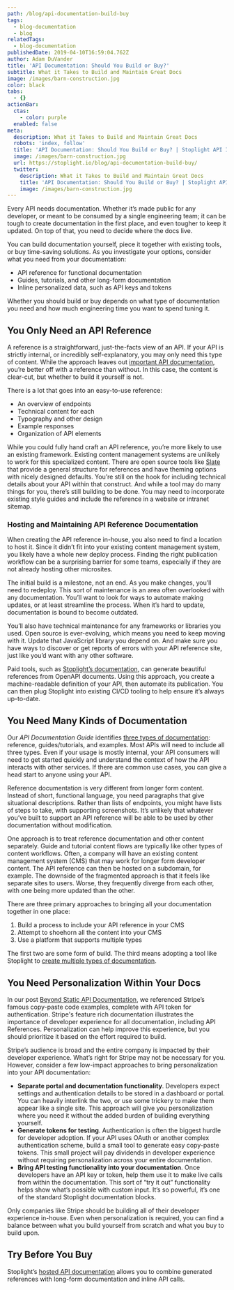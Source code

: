 ```yaml
---
path: /blog/api-documentation-build-buy
tags:
  - blog-documentation
  - blog
relatedTags:
  - blog-documentation
publishedDate: 2019-04-10T16:59:04.762Z
author: Adam DuVander
title: 'API Documentation: Should You Build or Buy?'
subtitle: What it Takes to Build and Maintain Great Docs
image: /images/barn-construction.jpg
color: black
tabs:
  - {}
actionBar:
  ctas:
    - color: purple
  enabled: false
meta:
  description: What it Takes to Build and Maintain Great Docs
  robots: 'index, follow'
  title: 'API Documentation: Should You Build or Buy? | Stoplight API Intersection'
  image: /images/barn-construction.jpg
  url: https://stoplight.io/blog/api-documentation-build-buy/
  twitter:
    description: What it Takes to Build and Maintain Great Docs
    title: 'API Documentation: Should You Build or Buy? | Stoplight API Intersection'
    image: /images/barn-construction.jpg
---
```


Every API needs documentation. Whether it’s made public for any developer, or meant to be consumed by a single engineering team; it can be tough to create documentation in the first place, and even tougher to keep it updated. On top of that, you need to decide where the docs live.

You can build documentation yourself, piece it together with existing tools, or buy time-saving solutions. As you investigate your options, consider what you need from your documentation:

- API reference for functional documentation
- Guides, tutorials, and other long-form documentation
- Inline personalized data, such as API keys and tokens

Whether you should build or buy depends on what type of documentation you need and how much engineering time you want to spend tuning it.

## You Only Need an API Reference

A reference is a straightforward, just-the-facts view of an API. If your API is strictly internal, or incredibly self-explanatory, you may only need this type of content. While the approach leaves out [important API documentation](https://stoplight.io/blog/missing-api-documentation/), you’re better off with a reference than without. In this case, the content is clear-cut, but whether to build it yourself is not.

There is a lot that goes into an easy-to-use reference:

- An overview of endpoints
- Technical content for each
- Typography and other design
- Example responses
- Organization of API elements

While you could fully hand craft an API reference, you’re more likely to use an existing framework. Existing content management systems are unlikely to work for this specialized content. There are open source tools like [Slate](https://github.com/lord/slate) that provide a general structure for references and have theming options with nicely designed defaults. You’re still on the hook for including technical details about your API within that construct. And while a tool may do many things for you, there’s still building to be done. You may need to incorporate existing style guides and include the reference in a website or intranet sitemap.

### Hosting and Maintaining API Reference Documentation

When creating the API reference in-house, you also need to find a location to host it. Since it didn’t fit into your existing content management system, you likely have a whole new deploy process. Finding the right publication workflow can be a surprising barrier for some teams, especially if they are not already hosting other microsites.

The initial build is a milestone, not an end. As you make changes, you’ll need to redeploy. This sort of maintenance is an area often overlooked with any documentation. You’ll want to look for ways to automate making updates, or at least streamline the process. When it’s hard to update, documentation is bound to become outdated.

You’ll also have technical maintenance for any frameworks or libraries you used. Open source is ever-evolving, which means you need to keep moving with it. Update that JavaScript library you depend on. And make sure you have ways to discover or get reports of errors with your API reference site, just like you’d want with any other software.

Paid tools, such as [Stoplight’s documentation](https://stoplight.io/documentation/), can generate beautiful references from OpenAPI documents. Using this approach, you create a machine-readable definition of your API, then automate its publication. You can then plug Stoplight into existing CI/CD tooling to help ensure it’s always up-to-date.

## You Need Many Kinds of Documentation

Our _API Documentation Guide_ identifies [three types of documentation](https://stoplight.io/api-documentation-guide/basics/): reference, guides/tutorials, and examples. Most APIs will need to include all three types. Even if your usage is mostly internal, your API consumers will need to get started quickly and understand the context of how the API interacts with other services. If there are common use cases, you can give a head start to anyone using your API.

Reference documentation is very different from longer form content. Instead of short, functional language, you need paragraphs that give situational descriptions. Rather than lists of endpoints, you might have lists of steps to take, with supporting screenshots. It’s unlikely that whatever you’ve built to support an API reference will be able to be used by other documentation without modification.

One approach is to treat reference documentation and other content separately. Guide and tutorial content flows are typically like other types of content workflows. Often, a company will have an existing content management system (CMS) that may work for longer form developer content. The API reference can then be hosted on a subdomain, for example. The downside of the fragmented approach is that it feels like separate sites to users. Worse, they frequently diverge from each other, with one being more updated than the other.


There are three primary approaches to bringing all your documentation together in one place:

1. Build a process to include your API reference in your CMS
2. Attempt to shoehorn all the content into your CMS
3. Use a platform that supports multiple types

The first two are some form of build. The third means adopting a tool like Stoplight to [create multiple types of documentation](/api-documentation).

## You Need Personalization Within Your Docs

In our post [Beyond Static API Documentation](https://stoplight.io/blog/beyond-static-documentation/), we referenced Stripe’s famous copy-paste code examples, complete with API token for authentication. Stripe's feature rich documentation illustrates the importance of developer experience for all documentation, including API References. Personalization can help improve this experience, but you should prioritize it based on the effort required to build.

Stripe’s audience is broad and the entire company is impacted by their developer experience. What’s right for Stripe may not be necessary for you. However, consider a few low-impact approaches to bring personalization into your API documentation:

- **Separate portal and documentation functionality**. Developers expect settings and authentication details to be stored in a dashboard or portal. You can heavily interlink the two, or use some trickery to make them appear like a single site. This approach will give you personalization where you need it without the added burden of building everything yourself.
- **Generate tokens for testing**. Authentication is often the biggest hurdle for developer adoption. If your API uses OAuth or another complex authentication scheme, build a small tool to generate easy copy-paste tokens. This small project will pay dividends in developer experience without requiring personalization across your entire documentation.
- **Bring API testing functionality into your documentation**. Once developers have an API key or token, help them use it to make live calls from within the documentation. This sort of “try it out” functionality helps show what’s possible with custom input. It’s so powerful, it’s one of the standard Stoplight documentation blocks.

Only companies like Stripe should be building all of their developer experience in-house. Even when personalization is required, you can find a balance between what you build yourself from scratch and what you buy to build upon.

## Try Before You Buy

Stoplight’s [hosted API documentation](https://stoplight.io/documentation/) allows you to combine generated references with long-form documentation and inline API calls.
